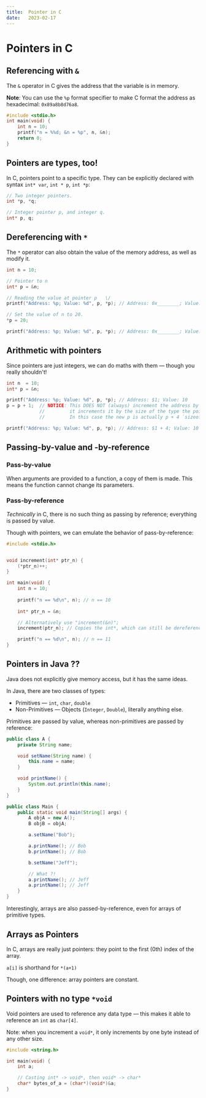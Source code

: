 ```yaml
---
title:  Pointer in C
date:   2023-02-17
---
```


# Pointers in C

## Referencing with `&`
The `&` operator in C gives the address that the variable
is in memory.

**Note**: You can use the `%p` format specifier to make C
format the address as hexadecimal: `0x89a8b8d76a8`.


```c
#include <stdio.h>
int main(void) {
    int n = 10;
    printf("n = %%d; &n = %p", n, &n);
    return 0;
} 

```
## Pointers are types, too!
In C, pointers point to a specific type.
They can be explicitly declared with syntax `int* var`, `int * p`, `int *p`:
```c
// Two integer pointers.
int *p, *q;

// Integer pointer p, and integer q.
int* p, q;
```

## Dereferencing with `*`
The `*` operator can also obtain the value of the memory address, as well as modify it.

```c
int n = 10;

// Pointer to n
int* p = &n;

// Reading the value at pointer p   \/ 
printf("Address: %p; Value: %d", p, *p); // Address: 0x________; Value: 10

// Set the value of n to 20.
*p = 20;

printf("Address: %p; Value: %d", p, *p); // Address: 0x________; Value: 20

```

## Arithmetic with pointers
Since pointers are just integers, we can do maths with them &mdash; though you really shouldn't!
```c
int n  = 10;
int* p = &n;

printf("Address: %p; Value: %d", p, *p); // Address: $1; Value: 10
p = p + 1;  // NOTICE: This DOES NOT (always) increment the address by one,
            //         it increments it by the size of the type the pointer refers to.
            //         In this case the new p is actually p + 4 `sizeof(int).

printf("Address: %p; Value: %d", p, *p); // Address: $1 + 4; Value: 10
```

## Passing-by-value and -by-reference
### Pass-by-value
When arguments are provided to a function, a copy of them is made.
This means the function cannot change its parameters.

### Pass-by-reference
*Technically* in C, there is no such thing as passing by reference; everything is passed by value.

Though with pointers, we can emulate the behavior of pass-by-reference:

```c
#include <stdio.h>


void increment(int* ptr_n) {
    (*ptr_n)++;
}

int main(void) {
    int n = 10;
    
    printf("n == %d\n", n); // n == 10 
    
    int* ptr_n = &n;

    // Alternatively use "increment(&n)";
    increment(ptr_n); // Copies the int*, which can still be dereferenced to n.

    printf("n == %d\n", n); // n == 11 
}
```

## Pointers in Java ??
Java does not explicitly give memory access, but it has the same ideas.

In Java, there are two classes of types:
* Primitives &mdash; `int`, `char`, `double`
* Non-Primitives &mdash; Objects (`Integer`, `Double`), literally anything else.

Primitives are passed by value, whereas non-primitives are passed by reference:

```java
public class A {
    private String name;

    void setName(String name) {
        this.name = name;
    }

    void printName() {
        System.out.println(this.name);
    }
}

public class Main {
    public static void main(String[] args) {
        A objA = new A();
        B objB = objA;

        a.setName("Bob");

        a.printName(); // Bob
        b.printName(); // Bob

        b.setName("Jeff");

        // What ?!
        a.printName(); // Jeff
        a.printName(); // Jeff
    }
}
```

Interestingly, arrays are also passed-by-reference, even for arrays of
primitive types.

## Arrays as Pointers
In C, arrays are really just pointers: they point to the first (0th) index
of the array.

`a[i]` is shorthand for `*(a+1)`

Though, one difference: array pointers are constant.

## Pointers with no type `*void`
Void pointers are used to reference any data type &mdash; this makes it
able to reference an `int` as `char[4]`.

Note: when you increment a `void*`, it only increments by one byte instead of any other size.

```c
#include <string.h>

int main(void) {
    int a;

    // Casting int* -> void*, then void* -> char*
    char* bytes_of_a = (char*)(void*)&a;
}
```
